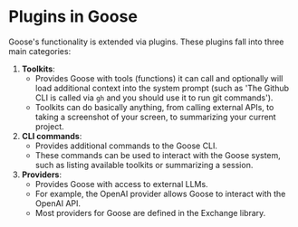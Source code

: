# Plugins in Goose

Goose's functionality is extended via plugins. These plugins fall into three main categories:

1. **Toolkits**: 
    * Provides Goose with tools (functions) it can call and optionally will load additional context into the system prompt (such as 'The Github CLI is called via `gh` and you should use it to run git commands'). 
    * Toolkits can do basically anything, from calling external APIs, to taking a screenshot of your screen, to summarizing your current project.
2. **CLI commands**: 
    * Provides additional commands to the Goose CLI. 
    * These commands can be used to interact with the Goose system, such as listing available toolkits or summarizing a session.
3. **Providers**: 
    * Provides Goose with access to external LLMs. 
    * For example, the OpenAI provider allows Goose to interact with the OpenAI API. 
    * Most providers for Goose are defined in the Exchange library.


